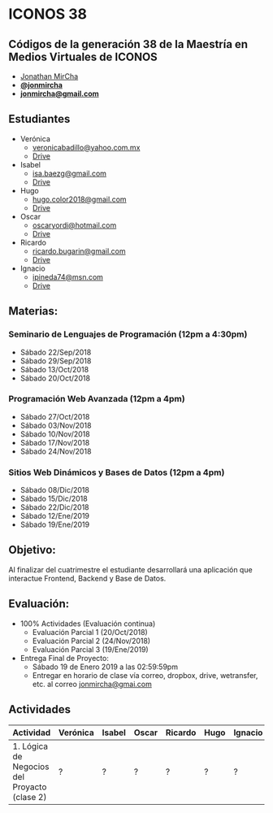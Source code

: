 # ICONOS 38

## Códigos de la generación 38 de la Maestría en Medios Virtuales de ICONOS

* [Jonathan MirCha](http://jonmircha.com)
* **[@jonmircha](https://twitter.com/jonmircha)**
* **[jonmircha@gmail.com](mailto:jonmircha@gmail.com)**

## Estudiantes

* Verónica
  * veronicabadillo@yahoo.com.mx
  * [Drive]()
* Isabel
  * isa.baezg@gmail.com
  * [Drive]()
* Hugo
  * hugo.color2018@gmail.com
  * [Drive]()
* Oscar
  * oscaryordi@hotmail.com
  * [Drive]()
* Ricardo
  * ricardo.bugarin@gmail.com
  * [Drive]()
* Ignacio
  * ipineda74@msn.com
  * [Drive]()

## Materias:

### Seminario de Lenguajes de Programación (12pm a 4:30pm)

* Sábado 22/Sep/2018
* Sábado 29/Sep/2018
* Sábado 13/Oct/2018
* Sábado 20/Oct/2018

### Programación Web Avanzada (12pm a 4pm)

* Sábado 27/Oct/2018
* Sábado 03/Nov/2018
* Sábado 10/Nov/2018
* Sábado 17/Nov/2018
* Sábado 24/Nov/2018

### Sitios Web Dinámicos y Bases de Datos (12pm a 4pm)

* Sábado 08/Dic/2018
* Sábado 15/Dic/2018
* Sábado 22/Dic/2018
* Sábado 12/Ene/2019
* Sábado 19/Ene/2019

## Objetivo:

Al finalizar del cuatrimestre el estudiante desarrollará una aplicación que interactue Frontend, Backend y Base de Datos.

## Evaluación:

* 100% Actividades (Evaluación continua)
  * Evaluación Parcial 1 (20/Oct/2018)
  * Evaluación Parcial 2 (24/Nov/2018)
  * Evaluación Parcial 3 (19/Ene/2019)
* Entrega Final de Proyecto:
  * Sábado 19 de Enero 2019 a las 02:59:59pm
  * Entregar en horario de clase vía correo, dropbox, drive, wetransfer, etc. al correo jonmircha@gmai.com

## Actividades

| Actividad | Verónica | Isabel | Oscar | Ricardo | Hugo | Ignacio |
| -- | -- | -- | -- | -- | -- | -- |
| 1. Lógica de Negocios del Proyacto (clase 2) | ? | ? | ? | ? | ? | ? |
